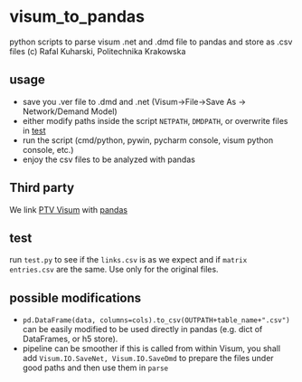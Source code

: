 # visum_to_pandas
python scripts to parse visum .net and .dmd file to pandas and store as .csv files 
(c) Rafal Kuharski, Politechnika Krakowska

## usage

* save you .ver file to .dmd and .net (Visum->File->Save As -> Network/Demand Model)
* either modify paths inside the script `NETPATH`, `DMDPATH`, or overwrite files in [test](https://github.com/RafalKucharskiPK/visum_to_pandas/blob/master/test/MOMM_net.net)
* run the script (cmd/python, pywin, pycharm console, visum python console, etc.)
* enjoy the csv files to be analyzed with pandas

## Third party

We link [PTV Visum](http://vision-traffic.ptvgroup.com/en-us/products/ptv-visum/) with [pandas](https://pandas.pydata.org/)

## test

run `test.py` to see if the `links.csv` is as we expect and if `matrix entries.csv` are the same. Use only for the original files.

## possible modifications

* `pd.DataFrame(data, columns=cols).to_csv(OUTPATH+table_name+".csv")` can be easily modified to be used directly in pandas (e.g. dict of DataFrames, or h5 store).
* pipeline can be smoother if this is called from within Visum, you shall add `Visum.IO.SaveNet, Visum.IO.SaveDmd` to prepare the files under good paths and then use them in `parse`

